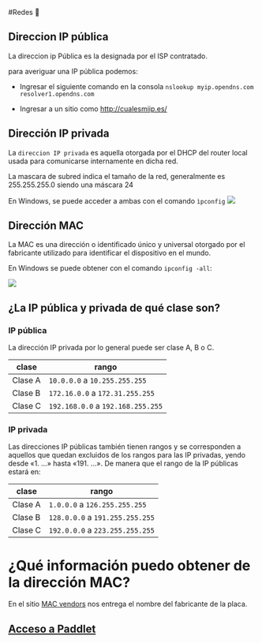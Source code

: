 #Redes 📡

## Direccion IP pública

La direccion ip Pública es la designada por el ISP contratado.

para averiguar una IP pública podemos:

- Ingresar el siguiente comando en la consola `nslookup myip.opendns.com resolver1.opendns.com`

- Ingresar a un sitio como http://cualesmiip.es/

## Dirección IP privada

La `direccion IP privada` es aquella otorgada por el DHCP del router local usada para comunicarse internamente en dicha red.

La mascara de subred indica el tamaño de la red, generalmente es 255.255.255.0 siendo una máscara 24

En Windows, se puede acceder a ambas con el comando `ìpconfig`
![](https://i.imgur.com/hGdrQ1x.png)

## Dirección MAC

La MAC es una dirección o identificado único y universal otorgado por el fabricante utilizado para identificar el dispositivo en el mundo.

En Windows se puede obtener con el comando `ipconfig -all`:

![](https://i.imgur.com/3iMCuhq.png)

## ¿La IP pública y privada de qué clase son?

### IP pública
La dirección IP privada por lo general puede ser clase A, B o C.

| clase   | rango                             |
| ------- | --------------------------------- |
| Clase A | `10.0.0.0` a `10.255.255.255`     |
| Clase B | `172.16.0.0` a `172.31.255.255`   |
| Clase C | `192.168.0.0` a `192.168.255.255` |

### IP privada
Las direcciones IP públicas también tienen rangos y se corresponden a aquellos que quedan excluidos de los rangos para las IP privadas, yendo desde «1. …» hasta «191. …». De manera que el rango de la IP públicas estará en:

| clase   | rango                           |
| ------- | ------------------------------- |
| Clase A | `1.0.0.0` a `126.255.255.255`   |
| Clase B | `128.0.0.0` a `191.255.255.255` |
| Clase C | `192.0.0.0` a `223.255.255.255` |

# ¿Qué información puedo obtener de la dirección MAC?
En el sitio [MAC vendors](https://macvendors.com) nos entrega el nombre del fabricante de la placa.

## [Acceso a Paddlet](https://padlet.com/PedagogiaDH/bszr2bcf2qwogr9s)